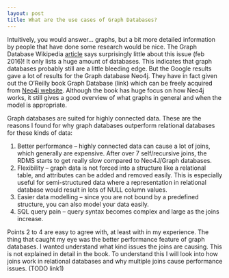 ```yaml
---
layout: post
title: What are the use cases of Graph Databases?
---
```


Intuitively, you would answer... graphs, but a bit more detailed information by people that have done some research would be nice. The Graph Database Wikipedia [article](https://en.wikipedia.org/wiki/Graph_database) says surprisingly little about this issue (feb 2016)! It only lists a huge amount of databases. This indicates that graph databases probably still are a little bleeding edge. But the Google results gave a lot of results for the Graph database Neo4j. They have in fact given out the O’Reilly book Graph Database (link) which can be freely acquired from [Neo4j website](neo4j.com/books/graph-databases/). Although the book has huge focus on how Neo4j works, it still gives a good overview of what graphs in general and when the model is appropriate.

Graph databases are suited for highly connected data. These are the reasons I found for why graph databases outperform relational databases for these kinds of data:

1. Better performance – highly connected data can cause a lot of joins, which generally are expensive. After over 7 self/recursive joins, the RDMS starts to get really slow compared to Neo4J/Graph databases.
2. Flexibility – graph data is not forced into a structure like a relational table, and attributes can be added and removed easily. This is especially useful for semi-structured data where a representation in relational database would result in lots of NULL column values.
3. Easier data modelling – since you are not bound by a predefined structure, you can also model your data easily.
4. SQL query pain – query syntax becomes complex and large as the joins increase.

Points 2 to 4 are easy to agree with, at least with in my experience. The thing that caught my eye was the better performance feature of graph databases. I wanted understand what kind issues the joins are causing. This is not explained in detail in the book. To understand this I will look into how joins work in relational databases and why multiple joins cause performance issues. (TODO link1)




